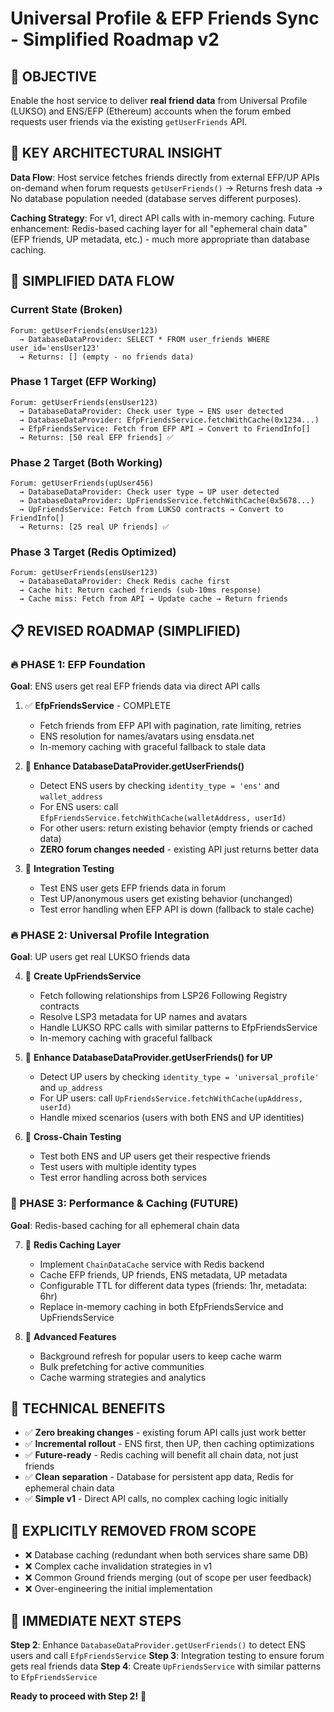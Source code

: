 # Universal Profile & EFP Friends Sync - Simplified Roadmap v2

## 🎯 **OBJECTIVE**
Enable the host service to deliver **real friend data** from Universal Profile (LUKSO) and ENS/EFP (Ethereum) accounts when the forum embed requests user friends via the existing `getUserFriends` API.

## 🧠 **KEY ARCHITECTURAL INSIGHT** 
**Data Flow**: Host service fetches friends directly from external EFP/UP APIs on-demand when forum requests `getUserFriends()` → Returns fresh data → No database population needed (database serves different purposes).

**Caching Strategy**: For v1, direct API calls with in-memory caching. Future enhancement: Redis-based caching layer for all "ephemeral chain data" (EFP friends, UP metadata, etc.) - much more appropriate than database caching.

## 🔄 **SIMPLIFIED DATA FLOW**

### **Current State (Broken)**
```
Forum: getUserFriends(ensUser123) 
  → DatabaseDataProvider: SELECT * FROM user_friends WHERE user_id='ensUser123'
  → Returns: [] (empty - no friends data)
```

### **Phase 1 Target (EFP Working)**
```
Forum: getUserFriends(ensUser123)
  → DatabaseDataProvider: Check user type → ENS user detected
  → DatabaseDataProvider: EfpFriendsService.fetchWithCache(0x1234...)
  → EfpFriendsService: Fetch from EFP API → Convert to FriendInfo[]
  → Returns: [50 real EFP friends] ✅
```

### **Phase 2 Target (Both Working)**  
```
Forum: getUserFriends(upUser456)
  → DatabaseDataProvider: Check user type → UP user detected
  → DatabaseDataProvider: UpFriendsService.fetchWithCache(0x5678...)
  → UpFriendsService: Fetch from LUKSO contracts → Convert to FriendInfo[]
  → Returns: [25 real UP friends] ✅
```

### **Phase 3 Target (Redis Optimized)**
```
Forum: getUserFriends(ensUser123)
  → DatabaseDataProvider: Check Redis cache first
  → Cache hit: Return cached friends (sub-10ms response)
  → Cache miss: Fetch from API → Update cache → Return friends
```

## 📋 **REVISED ROADMAP (SIMPLIFIED)**

### **🔥 PHASE 1: EFP Foundation**
**Goal**: ENS users get real EFP friends data via direct API calls

1. ✅ **EfpFriendsService** - COMPLETE
   - Fetch friends from EFP API with pagination, rate limiting, retries
   - ENS resolution for names/avatars using ensdata.net
   - In-memory caching with graceful fallback to stale data

2. 🔲 **Enhance DatabaseDataProvider.getUserFriends()**
   - Detect ENS users by checking `identity_type = 'ens'` and `wallet_address` 
   - For ENS users: call `EfpFriendsService.fetchWithCache(walletAddress, userId)`
   - For other users: return existing behavior (empty friends or cached data)
   - **ZERO forum changes needed** - existing API just returns better data

3. 🔲 **Integration Testing**
   - Test ENS user gets EFP friends data in forum  
   - Test UP/anonymous users get existing behavior (unchanged)
   - Test error handling when EFP API is down (fallback to stale cache)

### **🔥 PHASE 2: Universal Profile Integration**
**Goal**: UP users get real LUKSO friends data

4. 🔲 **Create UpFriendsService**
   - Fetch following relationships from LSP26 Following Registry contracts
   - Resolve LSP3 metadata for UP names and avatars  
   - Handle LUKSO RPC calls with similar patterns to EfpFriendsService
   - In-memory caching with graceful fallback

5. 🔲 **Enhance DatabaseDataProvider.getUserFriends() for UP**
   - Detect UP users by checking `identity_type = 'universal_profile'` and `up_address`
   - For UP users: call `UpFriendsService.fetchWithCache(upAddress, userId)`
   - Handle mixed scenarios (users with both ENS and UP identities)

6. 🔲 **Cross-Chain Testing**
   - Test both ENS and UP users get their respective friends
   - Test users with multiple identity types
   - Test error handling across both services

### **🚀 PHASE 3: Performance & Caching (FUTURE)**
**Goal**: Redis-based caching for all ephemeral chain data

7. 🔲 **Redis Caching Layer** 
   - Implement `ChainDataCache` service with Redis backend
   - Cache EFP friends, UP friends, ENS metadata, UP metadata
   - Configurable TTL for different data types (friends: 1hr, metadata: 6hr)  
   - Replace in-memory caching in both EfpFriendsService and UpFriendsService

8. 🔲 **Advanced Features**
   - Background refresh for popular users to keep cache warm
   - Bulk prefetching for active communities
   - Cache warming strategies and analytics

## 🔧 **TECHNICAL BENEFITS**

- ✅ **Zero breaking changes** - existing forum API calls just work better
- ✅ **Incremental rollout** - ENS first, then UP, then caching optimizations
- ✅ **Future-ready** - Redis caching will benefit all chain data, not just friends
- ✅ **Clean separation** - Database for persistent app data, Redis for ephemeral chain data
- ✅ **Simple v1** - Direct API calls, no complex caching logic initially

## 🚫 **EXPLICITLY REMOVED FROM SCOPE**
- ❌ Database caching (redundant when both services share same DB)
- ❌ Complex cache invalidation strategies in v1
- ❌ Common Ground friends merging (out of scope per user feedback)  
- ❌ Over-engineering the initial implementation

## 🎯 **IMMEDIATE NEXT STEPS**

**Step 2**: Enhance `DatabaseDataProvider.getUserFriends()` to detect ENS users and call `EfpFriendsService`
**Step 3**: Integration testing to ensure forum gets real friends data
**Step 4**: Create `UpFriendsService` with similar patterns to `EfpFriendsService`

**Ready to proceed with Step 2!** 🚀